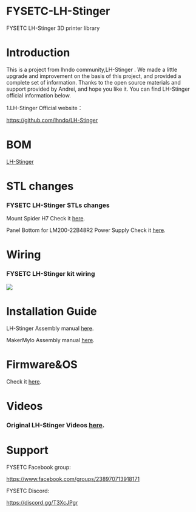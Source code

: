 # FYSETC-LH-Stinger
FYSETC LH-Stinger 3D printer library

# Introduction

This is a project from lhndo community,LH-Stinger . We made a little upgrade and improvement on the basis of this project, and provided a complete set of information. Thanks to the open source materials and support provided by Andrei, and hope you like it. You can find LH-Stinger official information below.

1.LH-Stinger Official website：

https://github.com/lhndo/LH-Stinger

# BOM

[ LH-Stinger](https://github.com/FYSETC/FYSETC-LH-Stinger/blob/main/BOM.md)

# STL changes

### FYSETC LH-Stinger STLs changes

Mount Spider H7 Check it [here](https://github.com/FYSETC/FYSETC-LH-Stinger/tree/main/STLs/Mount%20Spider%20H7).

Panel Bottom for LM200-22B48R2 Power Supply Check it [here](https://github.com/FYSETC/FYSETC-LH-Stinger/tree/main/STLs/Panel%20Bottom%20for%20LM200-22B48R2%20Power%20Supply).


# Wiring

### FYSETC LH-Stinger kit wiring

![](https://github.com/FYSETC/FYSETC-LH-Stinger/blob/main/LH_Stinger_WIRING.png)

# Installation Guide

LH-Stinger Assembly manual [here](https://github.com/lhndo/LH-Stinger/wiki/Assembly-Guide).

MakerMylo Assembly manual [here](https://help.mylo.fun/makermylo-documents/fysetc/lh-stinger/youtube-build-series).

# Firmware&OS

Check it [here](https://github.com/FYSETC/FYSETC-LH-Stinger/tree/main/Klipper_Config).

# Videos

### Original LH-Stinger Videos [here](https://www.youtube.com/channel/UCPD2Ai4b49gVoCFSGFWoSdw).




# Support

FYSETC Facebook group: 

https://www.facebook.com/groups/238970713918171

FYSETC Discord:

https://discord.gg/T3XcJPgr 